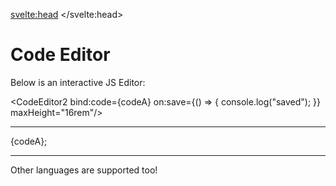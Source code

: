 <svelte:head>
    <title>Demo - Code Editor</title>
</svelte:head>

<script>
    import { Container } from "$lib/layout";
    import { CodeEditor2 } from "$lib/widgets";

    let codeA = "let x = {\n  prop: 1\n}";
    let codeB = "{\n\t\n}";
</script>

# Code Editor

Below is an interactive JS Editor:

<!-- <Container> -->
<CodeEditor2 bind:code={codeA} on:save={() => {
    console.log("saved");
}} maxHeight="16rem"/>
<!-- </Container> -->

---

{codeA};

---

Other languages are supported too!

<!-- <CodeEditor lineNumbers={true} language="json" bind:code={codeB}/> -->
